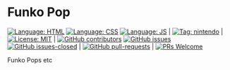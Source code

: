 # Funko Pop

[![Language: HTML](https://img.shields.io/badge/language-html-purple.svg)](https://www.w3.org/html/)
[![Language: CSS](https://img.shields.io/badge/language-css-purple.svg)](https://www.w3.org/Style/CSS/)
[![Language: JS](https://img.shields.io/badge/language-javascript-purple.svg)](https://developer.mozilla.org/en-US/docs/Web/JavaScript)
|
[![Tag: nintendo](https://img.shields.io/badge/tag-funko-blue.svg)](https://www.funko.com/)
|
[![License: MIT](https://img.shields.io/badge/License-MIT-lightgrey.svg)](https://opensource.org/licenses/MIT) | [![GitHub contributors](https://img.shields.io/github/contributors/AlexHedley/funkopop.svg)](https://GitHub.com/AlexHedley/funkopop/graphs/contributors/)
[![GitHub issues](https://img.shields.io/github/issues/AlexHedley/funkopop.svg)](https://GitHub.com/AlexHedley/funkopop/issues/)
[![GitHub issues-closed](https://img.shields.io/github/issues-closed/AlexHedley/funkopop.svg)](https://GitHub.com/AlexHedley/funkopop/issues?q=is%3Aissue+is%3Aclosed) | [![GitHub pull-requests](https://img.shields.io/github/issues-pr/AlexHedley/funkopop.svg)](https://GitHub.com/AlexHedley/funkopop/pull/) | [![PRs Welcome](https://img.shields.io/badge/PRs-welcome-brightgreen.svg?style=flat-square)](http://makeapullrequest.com)

Funko Pops etc